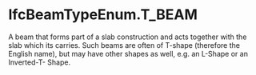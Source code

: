 IfcBeamTypeEnum.T_BEAM
======================
A beam that forms part of a slab construction and acts together with the slab
which its carries. Such beams are often of T-shape (therefore the English
name), but may have other shapes as well, e.g. an L-Shape or an Inverted-T-
Shape.


